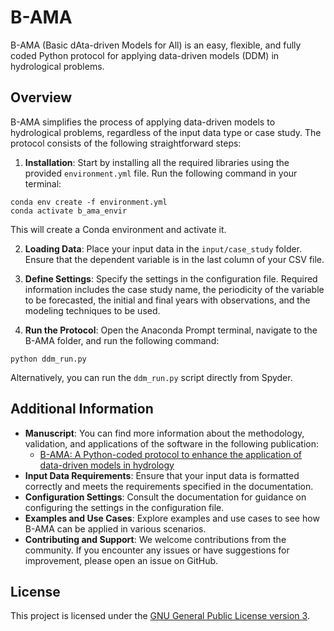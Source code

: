 # B-AMA

B-AMA (Basic dAta-driven Models for All) is an easy, flexible, and fully coded Python protocol for applying data-driven models (DDM) in hydrological problems.

## Overview

B-AMA simplifies the process of applying data-driven models to hydrological problems, regardless of the input data type or case study. The protocol consists of the following straightforward steps:

1. **Installation**: Start by installing all the required libraries using the provided `environment.yml` file. Run the following command in your terminal:
```
conda env create -f environment.yml
conda activate b_ama_envir
```
This will create a Conda environment and activate it.

2. **Loading Data**: Place your input data in the `input/case_study` folder. Ensure that the dependent variable is in the last column of your CSV file.

3. **Define Settings**: Specify the settings in the configuration file. Required information includes the case study name, the periodicity of the variable to be forecasted, the initial and final years with observations, and the modeling techniques to be used.

4. **Run the Protocol**: Open the Anaconda Prompt terminal, navigate to the B-AMA folder, and run the following command:
```
python ddm_run.py
```
Alternatively, you can run the `ddm_run.py` script directly from Spyder.

## Additional Information
- **Manuscript**: You can find more information about the methodology, validation, and applications of the software in the following publication:
  - [B-AMA: A Python-coded protocol to enhance the application of data-driven models in hydrology](https://www.sciencedirect.com/science/article/pii/S1364815222003097)
- **Input Data Requirements**: Ensure that your input data is formatted correctly and meets the requirements specified in the documentation.
- **Configuration Settings**: Consult the documentation for guidance on configuring the settings in the configuration file.
- **Examples and Use Cases**: Explore examples and use cases to see how B-AMA can be applied in various scenarios.
- **Contributing and Support**: We welcome contributions from the community. If you encounter any issues or have suggestions for improvement, please open an issue on GitHub.

## License

This project is licensed under the [GNU General Public License version 3](LICENSE).
